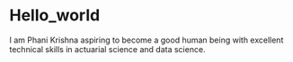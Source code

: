 # Hello_world

I am Phani Krishna aspiring to become a good human being with excellent technical skills in actuarial science and data science.
